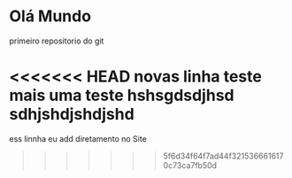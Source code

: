 # Olá Mundo
 primeiro repositorio do git 

<<<<<<< HEAD
 novas linha teste
  mais uma teste
hshsgdsdjhsd
sdhjshdjshdjshd
=======
ess linnha eu add diretamento no Site
>>>>>>> 5f6d34f64f7ad44f3215366616170c73ca7fb50d
